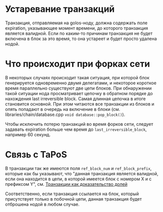 # Устаревание транзакций

Транзакция, отправляемая на golos-ноду, должна содержать поле expiration, указывающее момент времени, до которого транзакция является валидной. Если по каким-то причинам транзакция не будет включена в блок за это время, то она устареет и будет просто удалена нодой.

# Что происходит при форках сети

В некоторых случаях происходит такая ситуация, при которой блок генерируется одновременно двумя делегатами, и некоторое короткое время параллельно существуют две цепи блоков. При обнаружении такой ситуации нода просматривает цепочку в обратном порядке до нахождения last irreversible block. Самая длинная цепочка в итоге становится основной. При этом читаются все транзакции из блоков и опять попадают в очередь на включение в блоки (см. libraries/chain/database.cpp `void database::pop_block()`).

Чтобы исключить потерю транзакций во время форков сети, следует задавать expiration больше чем время до `last_irreversible_block`, например 60 секунд.

# Связь с TaPoS

В транзакции так же имеются поля `ref_block_num` и `ref_block_prefix`, которые как бы указывают, что "данная транзакция является валидной, если она находится в цепи, в которой имеется блок с номером X и с префиксом Y", см. [Транзакции как доказательство долей](/4-documentation/belaya-bumaga-po-dpos.html#транзакции-как-доказательство-долей-transactions-as-proof-of-stake---tapos)

Соответственно, если транзакция ссылается на блок, который присутствует только в побочной цепи, данная транзакция будет отброшена нодой в любом случае.